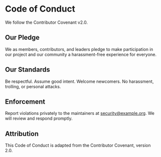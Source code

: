 # Code of Conduct

We follow the Contributor Covenant v2.0.

## Our Pledge
We as members, contributors, and leaders pledge to make participation in our project and our community a harassment-free experience for everyone.

## Our Standards
Be respectful. Assume good intent. Welcome newcomers. No harassment, trolling, or personal attacks.

## Enforcement
Report violations privately to the maintainers at security@example.org. We will review and respond promptly.

## Attribution
This Code of Conduct is adapted from the Contributor Covenant, version 2.0.
